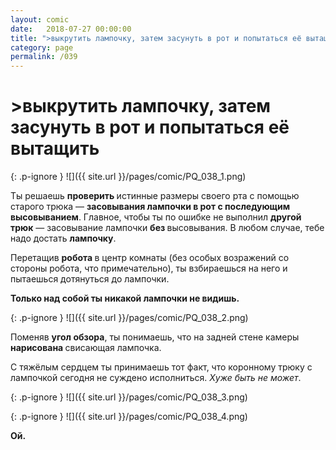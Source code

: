 ```yaml
---
layout: comic
date:   2018-07-27 00:00:00 
title: ">выкрутить лампочку, затем засунуть в рот и попытаться её вытащить"
category: page
permalink: /039
---
```

# >выкрутить лампочку, затем засунуть в рот и попытаться её вытащить

{: .p-ignore }
![]({{ site.url }}/pages/comic/PQ_038_1.png)

Ты решаешь <strong>проверить </strong>истинные размеры своего рта с помощью старого трюка — <strong>засовывания лампочки в рот с последующим высовыванием</strong>. Главное, чтобы ты по ошибке не выполнил <strong>другой трюк</strong> — засовывание лампочки <strong>без </strong>высовывания. В любом случае, тебе надо достать <strong>лампочку</strong>.

Перетащив <strong>робота </strong>в центр комнаты (без особых возражений со стороны робота, что примечательно), ты взбираешься на него и пытаешься дотянуться до лампочки.

<strong>Только над собой ты никакой лампочки не видишь.</strong>

{: .p-ignore }
![]({{ site.url }}/pages/comic/PQ_038_2.png)

Поменяв <strong>угол обзора</strong>, ты понимаешь, что на задней стене камеры <strong>нарисована </strong>свисающая лампочка.

С тяжёлым сердцем ты принимаешь тот факт, что коронному трюку с лампочкой сегодня не суждено исполниться. <em>Хуже быть не может</em>.

{: .p-ignore }
![]({{ site.url }}/pages/comic/PQ_038_3.png)

{: .p-ignore }
![]({{ site.url }}/pages/comic/PQ_038_4.png)

<strong>Ой.</strong>

